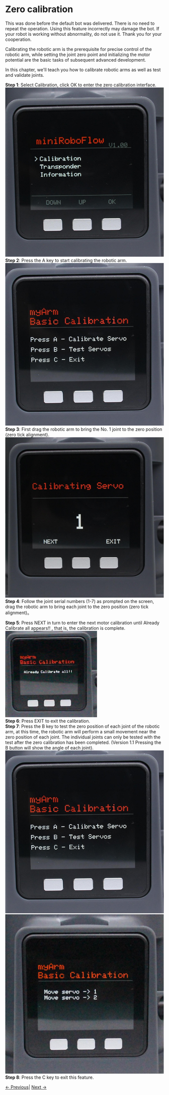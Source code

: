 # Zero calibration

This was done before the default bot was delivered. There is no need to repeat the operation. Using this feature incorrectly may damage the bot. If your robot is working without abnormality, do not use it. Thank you for your cooperation.

Calibrating the robotic arm is the prerequisite for precise control of the robotic arm, while setting the joint zero point and initializing the motor potential are the basic tasks of subsequent advanced development.

In this chapter, we'll teach you how to calibrate robotic arms as well as test and validate joints.<br>

**Step 1**: Select Calibration, click OK to enter the zero calibration interface.<br>
![pic](../../../resources/4-FunctionsAndApplications/5-BasicFunctions/5.1-SystemInstructionsForUse/resources/main.jpg)<br>
**Step 2**: Press the A key to start calibrating the robotic arm.<br>
![pic](../../../resources/4-FunctionsAndApplications/5-BasicFunctions/5.1-SystemInstructionsForUse/resources/calibrate.jpg)
**Step 3**: First drag the robotic arm to bring the No. 1 joint to the zero position (zero tick alignment).<br>
![pic](../../../resources/4-FunctionsAndApplications/5-BasicFunctions/5.1-SystemInstructionsForUse/resources/calibrate1.jpg)
**Step 4**: Follow the joint serial numbers (1-7) as prompted on the screen, drag the robotic arm to bring each joint to the zero position (zero tick alignment)。<br>

**Step 5**: Press NEXT in turn to enter the next motor calibration until Already Calibrate all appears!! , that is, the calibration is complete.
![pic](../../../resources/4-FunctionsAndApplications/5-BasicFunctions/5.1-SystemInstructionsForUse/resources/calibrateover.png)<br>
**Step 6**: Press EXIT to exit the calibration.<br>
**Step 7**: Press the B key to test the zero position of each joint of the robotic arm, at this time, the robotic arm will perform a small movement near the zero position of each joint. The individual joints can only be tested with the test after the zero calibration has been completed.
(Version 1.1 Pressing the B button will show the angle of each joint).<br>
![pic](../../../resources/4-FunctionsAndApplications/5-BasicFunctions/5.1-SystemInstructionsForUse/resources/calibrate.jpg)
![pic](../../../resources/4-FunctionsAndApplications/5-BasicFunctions/5.1-SystemInstructionsForUse/resources/test.jpg)
**Step 8**: Press the C key to exit this feature.

[← Previous](./5.1.1-MinirobotGuide.md)| [Next →](./5.1.3-transponder.md)